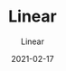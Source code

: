 ---
designer: "Endless Knot"
description: "Color%3A%20Teal%0AMaterial%3A%20Wool/Silk%0ACollection%3A%20Hand-Knotted%20Collection"
image_primary: "img/LINEAR-TEAL-600x750.jpg"
manufacturer: "Endless Knot"
href: "https://endlessknotrugs.com/product/linear-teal/"
subtitle: "Linear"
tags: 
  - "teal"
  - "wool/silk"
  - "hand-knotted collection"
  - "Endless Knot"
  - "Hand-Knotted Rugs"
title: "Linear"
category: "hand-knotted-rugs"
slug: "/manufacturers/endless-knot/hand-knotted-rugs/endless-knot-linear"
date: "2021-02-17"
---